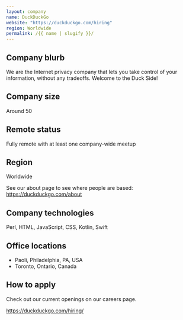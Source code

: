 ```yaml
---
layout: company
name: DuckDuckGo
website: "https://duckduckgo.com/hiring"
region: Worldwide
permalink: /{{ name | slugify }}/
---
```


## Company blurb

We are the Internet privacy company that lets you take control of your information, without any tradeoffs. Welcome to the Duck Side!

## Company size

Around 50

## Remote status

Fully remote with at least one company-wide meetup

## Region

Worldwide

See our about page to see where people are based: https://duckduckgo.com/about


## Company technologies

Perl, HTML, JavaScript, CSS, Kotlin, Swift

## Office locations

* Paoli, Philadelphia, PA, USA
* Toronto, Ontario, Canada

## How to apply

Check out our current openings on our careers page.

https://duckduckgo.com/hiring/